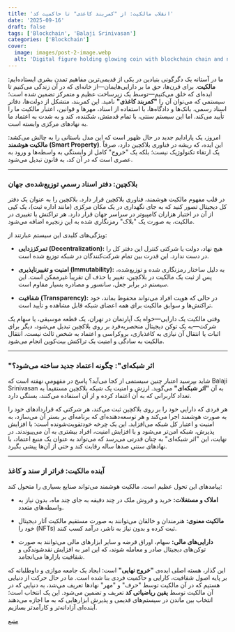 ```yaml
---
title: 'انقلاب مالکیت: از "کمربند کاغذی" تا حاکمیت کد'
date: '2025-09-16'
draft: false
tags: ['Blockchain', 'Balaji Srinivasan']
categories: ['Blockchain']
cover:
  image: images/post-2-image.webp
  alt: 'Digital figure holding glowing coin with blockchain chain and nodes.'
---
```


ما در آستانه یک دگرگونی بنیادین در یکی از قدیمی‌ترین مفاهیم تمدن بشری ایستاده‌ایم: **مالکیت**. برای قرن‌ها، حق ما بر دارایی‌هایمان—از خانه‌ای که در آن زندگی می‌کنیم تا ایده‌ای که خلق می‌کنیم—توسط یک زیرساخت عظیم و متمرکز تضمین شده است؛ سیستمی که می‌توان آن را **"کمربند کاغذی"** نامید. این کمربند، متشکل از دولت‌ها، دفاتر اسناد رسمی، بانک‌ها و دادگاه‌ها، با استفاده از اسناد، مهرها و قوانین، اعتبار مالکیت ما را تأیید می‌کند. اما این سیستم سنتی، با تمام قدمتش، شکننده، کند و به شدت به اعتماد ما به نهادهای مرکزی وابسته است.

امروز، یک پارادایم جدید در حال ظهور است که این مدل باستانی را به چالش می‌کشد: **مالکیت هوشمند (Smart Property)**. این ایده، که ریشه در فناوری بلاکچین دارد، صرفاً یک ارتقاء تکنولوژیک نیست؛ بلکه یک "خروج" کامل از وابستگی به واسطه‌ها و ورود به عصری است که در آن کد، به قانون تبدیل می‌شود.

---

### **بلاکچین: دفتر اسناد رسمیِ توزیع‌شده‌ی جهان**

در قلب مفهوم مالکیت هوشمند، فناوری بلاکچین قرار دارد. بلاکچین را به عنوان یک دفتر کل دیجیتال تصور کنید که به جای نگهداری در یک مکان مرکزی (مانند اداره ثبت)، یک کپی از آن در اختیار هزاران کامپیوتر در سراسر جهان قرار دارد. هر تراکنش یا تغییری در مالکیت، به صورت یک "بلاک" رمزنگاری شده به این زنجیره اضافه می‌شود.

ویژگی‌های کلیدی این سیستم عبارتند از:

- **تمرکززدایی (Decentralization):** هیچ نهاد، دولت یا شرکتی کنترل این دفتر کل را در دست ندارد. این قدرت بین تمام شرکت‌کنندگان در شبکه توزیع شده است.

- **امنیت و تغییرناپذیری (Immutability):** به دلیل ساختار رمزنگاری شده و توزیع‌شده، پس از ثبت یک مالکیت در بلاکچین، تغییر یا حذف آن تقریباً غیرممکن است. این سیستم در برابر جعل، سانسور و مصادره بسیار مقاوم است.

- **شفافیت (Transparency):** در حالی که هویت افراد می‌تواند محفوظ بماند، خود تراکنش‌ها و سوابق مالکیت برای همه اعضای شبکه قابل مشاهده و تأیید است.

وقتی مالکیت یک دارایی—خواه یک آپارتمان در تهران، یک قطعه موسیقی، یا سهام یک شرکت—به یک توکن دیجیتال منحصربه‌فرد بر روی بلاکچین تبدیل می‌شود، دیگر برای اثبات یا انتقال آن نیازی به کاغذبازی، بروکراسی و اعتماد به شخص ثالث نیست. انتقال مالکیت به سادگی و امنیت یک تراکنش بیت‌کوین انجام می‌شود.

---

### **"اثر شبکه‌ای": چگونه اعتماد جدید ساخته می‌شود؟**

شاید بپرسید اعتبار چنین سیستمی از کجا می‌آید؟ پاسخ در مفهومی نهفته است که Balaji Srinivasan به آن **"اثر شبکه‌ای"** می‌گوید. ارزش و امنیت یک شبکه بلاکچین مستقیماً به تعداد کاربرانی که به آن اعتماد کرده و از آن استفاده می‌کنند، بستگی دارد.

هر فردی که دارایی خود را بر روی بلاکچین ثبت می‌کند، هر شرکتی که قراردادهای خود را به صورت هوشمند اجرا می‌کند و هر توسعه‌دهنده‌ای که برنامه‌ای بر بستر آن می‌سازد، به امنیت و اعتبار کل شبکه می‌افزاید. این یک چرخه خودتقویت‌شونده است: با افزایش پذیرش، شبکه امن‌تر می‌شود و با افزایش امنیت، افراد بیشتری به آن می‌پیوندند. در نهایت، این "اثر شبکه‌ای" به چنان قدرتی می‌رسد که می‌تواند به عنوان یک منبع اعتماد، با نهادهای سنتی صدها ساله رقابت کند و حتی از آن‌ها پیشی بگیرد.

---

### **آینده مالکیت: فراتر از سند و کاغذ**

پیامدهای این تحول عظیم است. مالکیت هوشمند می‌تواند صنایع بسیاری را متحول کند:

- **املاک و مستغلات:** خرید و فروش ملک در چند دقیقه به جای چند ماه، بدون نیاز به واسطه‌های متعدد.

- **مالکیت معنوی:** هنرمندان و خالقان می‌توانند به صورت مستقیم مالکیت آثار دیجیتال خود را (NFTs) ثبت کرده و بدون نیاز به ناشر، درآمد کسب کنند.

- **دارایی‌های مالی:** سهام، اوراق قرضه و سایر ابزارهای مالی می‌توانند به صورت توکن‌های دیجیتال صادر و معامله شوند، که این امر به افزایش نقدشوندگی و شفافیت بازارها می‌انجامد.

این گذار، هسته اصلی ایده‌ی **"خروج نهایی"** است: ایجاد یک جامعه موازی و داوطلبانه که بر پایه اصول شفافیت، کارایی و حاکمیت فردی بنا شده است. ما در حال حرکت از دنیایی هستیم که در آن مالکیت توسط "حرف" و "مهر" نهادها تعریف می‌شد، به دنیایی که در آن مالکیت توسط **یقین ریاضیاتی کد** تعریف و تضمین می‌شود. این یک انتخاب است؛ انتخاب بین ماندن در سیستم‌های قدیمی و پذیرش ابزارهایی که به ما اجازه می‌دهند آینده‌ای آزادانه‌تر و کارآمدتر بسازیم.

[منبع](https://youtu.be/cOubCHLXT6A?si=2xnHvrVGoOoZn0Ve)
